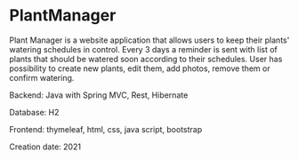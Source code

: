 # PlantManager

Plant Manager is a website application that allows users to keep their plants' watering schedules in control. 
Every 3 days a reminder is sent with list of plants that should be watered soon according to their schedules.
User has possibility to create new plants, edit them, add photos, remove them or confirm watering.

Backend: Java with Spring MVC, Rest, Hibernate

Database: H2

Frontend: thymeleaf, html, css, java script, bootstrap

Creation date: 2021
